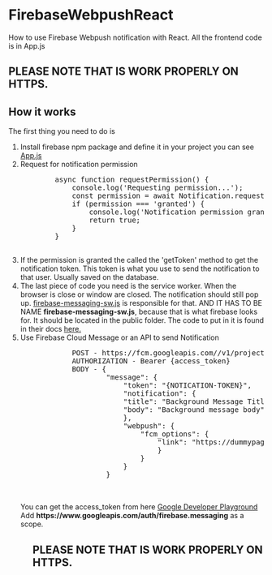 # FirebaseWebpushReact
How to use Firebase Webpush notification with React. All the frontend code is in App.js

## PLEASE NOTE THAT IS WORK PROPERLY ON HTTPS.

## How it works
The first thing you need to do is
<ol>
    <li>Install firebase npm package and define it in your project you can see <a href="./website//src/App.js">App.js</a></li>
    <li>
        Request for notification permission
        <pre>
        async function requestPermission() {
            console.log('Requesting permission...');
            const permission = await Notification.requestPermission()
            if (permission === 'granted') {
                console.log('Notification permission granted.');
                return true;
            }
        }
        </pre>
    </li>
    <li>
        If the permission is granted the called the 'getToken' method to get the notification token. This token is what you use to send the notification to that user. Usually saved on the database.
    </li>
    <li>
        The last piece of code you need is the service worker. When the browser is close or window are closed. The notification should still pop up. <a href="./website/public/firebase-messaging-sw.js">firebase-messaging-sw.js</a> is responsible for that. AND IT HAS TO BE NAME <b>firebase-messaging-sw.js</b>, because that is what firebase looks for. It should be located in the public folder. The code to put in it is found in their docs <a href="https://firebase.google.com/docs/cloud-messaging/js/receive">here.</a>
    </li>
    <li>
        Use Firebase Cloud Message or an API to send Notification
        <pre>
            POST - https://fcm.googleapis.com//v1/projects/{FIREBASE-PROJECT-ID}/messages:send
            AUTHORIZATION - Bearer {access_token}
            BODY - {
                    "message": {
                        "token": "{NOTICATION-TOKEN}",
                        "notification": {
                        "title": "Background Message Title",
                        "body": "Background message body"
                        },
                        "webpush": {
                            "fcm_options": {
                                "link": "https://dummypage.com"
                                }
                            }
                        }
                    }
        </pre>
        <br/>
        You can get the access_token from here <a href="https://developers.google.com/oauthplayground/">Google Developer Playground</a>
        Add <b>https://www.googleapis.com/auth/firebase.messaging</b> as a scope.
    </li>
<ol>


## PLEASE NOTE THAT IS WORK PROPERLY ON HTTPS.